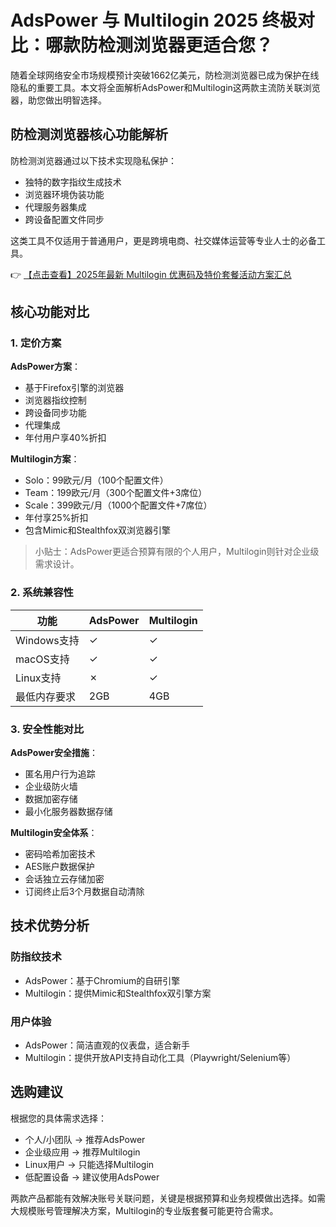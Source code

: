 # AdsPower 与 Multilogin 2025 终极对比：哪款防检测浏览器更适合您？

随着全球网络安全市场规模预计突破1662亿美元，防检测浏览器已成为保护在线隐私的重要工具。本文将全面解析AdsPower和Multilogin这两款主流防关联浏览器，助您做出明智选择。

## 防检测浏览器核心功能解析

防检测浏览器通过以下技术实现隐私保护：
- 独特的数字指纹生成技术
- 浏览器环境伪装功能
- 代理服务器集成
- 跨设备配置文件同步

这类工具不仅适用于普通用户，更是跨境电商、社交媒体运营等专业人士的必备工具。

👉 [【点击查看】2025年最新 Multilogin 优惠码及特价套餐活动方案汇总](https://bit.ly/multIlogin)

## 核心功能对比

### 1. 定价方案

**AdsPower方案**：
- 基于Firefox引擎的浏览器
- 浏览器指纹控制
- 跨设备同步功能
- 代理集成
- 年付用户享40%折扣

**Multilogin方案**：
- Solo：99欧元/月（100个配置文件）
- Team：199欧元/月（300个配置文件+3席位）
- Scale：399欧元/月（1000个配置文件+7席位）
- 年付享25%折扣
- 包含Mimic和Stealthfox双浏览器引擎

> 小贴士：AdsPower更适合预算有限的个人用户，Multilogin则针对企业级需求设计。

### 2. 系统兼容性

| 功能        | AdsPower | Multilogin |
|------------|----------|------------|
| Windows支持 | ✓        | ✓          |
| macOS支持   | ✓        | ✓          |
| Linux支持   | ✗        | ✓          |
| 最低内存要求 | 2GB      | 4GB        |

### 3. 安全性能对比

**AdsPower安全措施**：
- 匿名用户行为追踪
- 企业级防火墙
- 数据加密存储
- 最小化服务器数据存储

**Multilogin安全体系**：
- 密码哈希加密技术
- AES账户数据保护
- 会话独立云存储加密
- 订阅终止后3个月数据自动清除

## 技术优势分析

### 防指纹技术
- AdsPower：基于Chromium的自研引擎
- Multilogin：提供Mimic和Stealthfox双引擎方案

### 用户体验
- AdsPower：简洁直观的仪表盘，适合新手
- Multilogin：提供开放API支持自动化工具（Playwright/Selenium等）

## 选购建议

根据您的具体需求选择：
- 个人/小团队 → 推荐AdsPower
- 企业级应用 → 推荐Multilogin
- Linux用户 → 只能选择Multilogin
- 低配置设备 → 建议使用AdsPower

两款产品都能有效解决账号关联问题，关键是根据预算和业务规模做出选择。如需大规模账号管理解决方案，Multilogin的专业版套餐可能更符合需求。